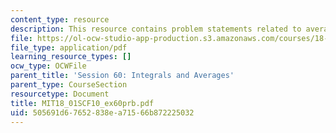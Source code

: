 ```yaml
---
content_type: resource
description: This resource contains problem statements related to average work balance.
file: https://ol-ocw-studio-app-production.s3.amazonaws.com/courses/18-01sc-single-variable-calculus-fall-2010/505691d67652838ea71566b872225032_MIT18_01SCF10_ex60prb.pdf
file_type: application/pdf
learning_resource_types: []
ocw_type: OCWFile
parent_title: 'Session 60: Integrals and Averages'
parent_type: CourseSection
resourcetype: Document
title: MIT18_01SCF10_ex60prb.pdf
uid: 505691d6-7652-838e-a715-66b872225032
---
```

